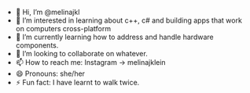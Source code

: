 - 👋 Hi, I’m @melinajkl
- 👀 I’m interested in learning about c++, c# and building apps that work on computers cross-platform
- 🌱 I’m currently learning how to address and handle hardware components.
- 💞️ I’m looking to collaborate on whatever.
- 📫 How to reach me: Instagram -> melinajklein
- 😄 Pronouns: she/her
- ⚡ Fun fact: I have learnt to walk twice.

<!---
melinajkl/melinajkl is a ✨ special ✨ repository because its `README.md` (this file) appears on your GitHub profile.
You can click the Preview link to take a look at your changes.
--->
